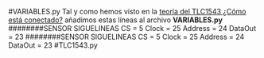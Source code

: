 #VARIABLES.py
Tal y como hemos visto en la [teoría del TLC1543 ¿Cómo está conectado?](/6-modulo-siguelineas/62-tlc1543.md) añadimos estas líneas al archivo **VARIABLES.py**
########SENSOR SIGUELINEAS
CS = 5
Clock = 25
Address = 24
DataOut = 23
########SENSOR SIGUELINEAS
CS = 5
Clock = 25
Address = 24
DataOut = 23
#TLC1543.py


